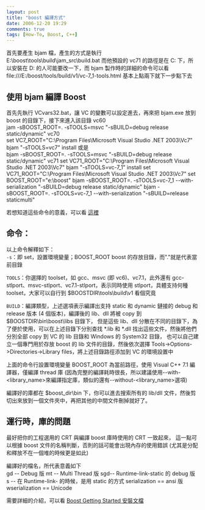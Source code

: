 ```yaml
---
layout: post
title: "boost 編譯方式"
date: 2006-12-20 19:29
comments: true
tags: [How-To, Boost, C++]
---
```


首先要產生 bjam 檔，產生的方式是執行  
	E:\boost\tools\build\jam_src\build.bat
而他預設的 vc71 的路徑是在 C: 下，所以安裝在 D: 的人可能要改一下，而 bjam 製作時的詳細的命令可以看
	file:///E:/boost/tools/build/v1/vc-7_1-tools.html
基本上點兩下就下一步點下去

<!--more-->

使用 bjam 編譯 Boost  
-----------------------
首先先執行 VCvars32.bat，讓 VC 的變數可以設定進去，再來把 bjam.exe 放到 boost 的目錄下，接下來進入該目錄
vc60  
	jam -sBOOST_ROOT=. -sTOOLS=msvc "-sBUILD=debug release <runtime-link>static/dynamic"
vc70  
	set VC7_ROOT="C:\Program Files\Microsoft Visual Studio .NET 2003\Vc7"
	bjam "-sTOOLS=vc7" install
或是  
	bjam -sBOOST_ROOT=. -sTOOLS=msvc "-sBUILD=debug release <runtime-link>static/dynamic"
vc71
	set VC71_ROOT="C:\Program Files\Microsoft Visual Studio .NET 2003\Vc7"
	bjam "-sTOOLS=vc-7_1" install
	set VC71_ROOT="C:\Program Files\Microsoft Visual Studio .NET 2003\Vc7"
	set BOOST_ROOT="e:\boost"
	bjam -sBOOST_ROOT=. -sTOOLS=vc-7_1 --with-serialization "-sBUILD=debug release <runtime-link>static/dynamic"
	bjam -sBOOST_ROOT=. -sTOOLS=vc-7_1 --with-serialization "-sBUILD=release <runtime-link>static<threading>multi"
	
若想知道這些命令的意義，可以看 [這裡](http://blog.csdn.net/goodboy1881/archive/2006/03/27/640004.aspx)

命令：
--------------------------
以上命令解釋如下：  
`-s`：即 set，設置環境變量；BOOST_ROOT boost 的存放目錄，而"."就是代表當前目錄  

`TOOLS`：你選擇的 toolset，如 gcc、msvc (即 vc6)、vc7.1，此外還有 gcc-stlport、msvc-stlport、vc7.1-stlport，表示同時使用 stlport，具體支持何種 toolset，大家可以自行到 $BOOSTDIR\tools\build\v1 看個究竟  

`BUILD`：編譯類型，上述選項表示編譯出支持 static 和 dynamic 鏈接的 debug 和 release 版本 (4 個版本)，編譯後的 lib、dll 將被 copy 到 $BOOSTDIR\bin\boost\libs 目錄下，
但是這些 lib、dll 分散在不同的目錄下，為了便於使用，可以在上述目錄下分別查找 *.lib 和 *.dll 找出這些文件，然後將他們分別全部 copy 到 VC 的 lib 目錄和 Windows 的 System32 目錄，
也可以自己建立一個專門用於存放 boost 的 lib 文件的目錄，然後依次選擇 Tools->Options->Directories->Library files，將上述目錄路徑添加到 VC 的環境設置中  

上面的命令行設置環境變量 BOOST_ROOT 為當前路徑，使用 Visual C++ 7.1 編譯器，僅編譯 thread 庫
(因為完整的編譯耗時很長，所以建議使用--with-<library_name>來編譯指定庫，類似的還有--without-<library_name>選項)  

編譯好的庫都在 $boost_dir\bin 下，你可以進去搜索所有的 lib/dll 文件，然後剪切出來放到一個文件夾中，再把其他的中間文件刪掉就好了。  

運行時，庫的問題
--------------------------
最好把你的工程選用的 CRT 與編譯 boost 庫時使用的 CRT 一致起來，
這一點可以根據 boost 文件的名稱判斷，否則的話可能會出現內存的使用錯誤 (尤其是分配和釋放不在一個堆的時候更是如此)  

編譯好的檔名，所代表意義如下  
	gd -- Debug 版
	mt -- Multi Thread 版
	sgd-- Runtime-link-static 的 debug 版
	s  -- 在 Runtime-link- 的時候，是用 static 的方式
	serialization  == ansi 版
	wserialization == Unicode

需要詳細的介紹，可以看 [Boost Getting Started 安裝文檔](http://blog.csdn.net/goodboy1881/article/details/640004)

